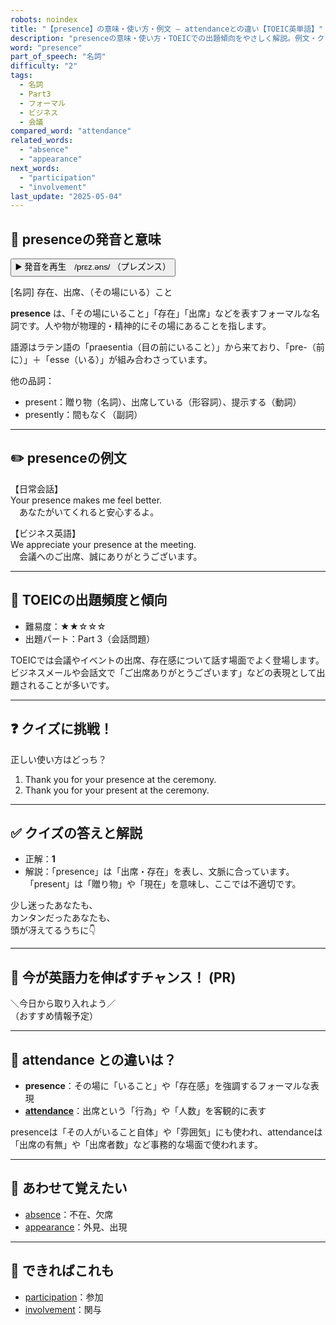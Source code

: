 ```yaml
---
robots: noindex
title: "【presence】の意味・使い方・例文 ― attendanceとの違い【TOEIC英単語】"
description: "presenceの意味・使い方・TOEICでの出題傾向をやさしく解説。例文・クイズ付きでattendanceとの違いもわかりやすく学べます。"
word: "presence"
part_of_speech: "名詞"
difficulty: "2"
tags:
  - 名詞
  - Part3
  - フォーマル
  - ビジネス
  - 会議
compared_word: "attendance"
related_words:
  - "absence"
  - "appearance"
next_words:
  - "participation"
  - "involvement"
last_update: "2025-05-04"
---
```


## 🔰 presenceの発音と意味

<button class="play-audio" onclick="playTTS('presence')">
  <span class="play-audio-main">
    ▶️ 発音を再生　/prɛz.əns/
  </span>
  <span class="play-audio-sub">
    （プレズンス）
  </span>
</button>

[名詞] 存在、出席、（その場にいる）こと

**presence** は、「その場にいること」「存在」「出席」などを表すフォーマルな名詞です。人や物が物理的・精神的にその場にあることを指します。

語源はラテン語の「praesentia（目の前にいること）」から来ており、「pre-（前に）」＋「esse（いる）」が組み合わさっています。

他の品詞：  
- present：贈り物（名詞）、出席している（形容詞）、提示する（動詞）
- presently：間もなく（副詞）

---

## ✏️ presenceの例文

【日常会話】  
Your presence makes me feel better.  
　あなたがいてくれると安心するよ。

【ビジネス英語】  
We appreciate your presence at the meeting.  
　会議へのご出席、誠にありがとうございます。

---

## 🎯 TOEICの出題頻度と傾向

- 難易度：★★☆☆☆
- 出題パート：Part 3（会話問題）

TOEICでは会議やイベントの出席、存在感について話す場面でよく登場します。ビジネスメールや会話文で「ご出席ありがとうございます」などの表現として出題されることが多いです。

---

## ❓ クイズに挑戦！

正しい使い方はどっち？

1. Thank you for your presence at the ceremony.  
2. Thank you for your present at the ceremony.

---

## ✅ クイズの答えと解説

- 正解：**1**
- 解説：「presence」は「出席・存在」を表し、文脈に合っています。「present」は「贈り物」や「現在」を意味し、ここでは不適切です。

少し迷ったあなたも、  
カンタンだったあなたも、  
頭が冴えてるうちに👇️

---

## 🚀 今が英語力を伸ばすチャンス！ (PR)

<div class="info-center">
＼今日から取り入れよう／<br>  
（おすすめ情報予定）
</div>

---

## 🤔  attendance との違いは？

- **presence**：その場に「いること」や「存在感」を強調するフォーマルな表現
- **[attendance](/word/attendance/)**：出席という「行為」や「人数」を客観的に表す

presenceは「その人がいること自体」や「雰囲気」にも使われ、attendanceは「出席の有無」や「出席者数」など事務的な場面で使われます。

---

## 🧩 あわせて覚えたい

- [absence](/word/absence/)：不在、欠席
- [appearance](/word/appearance/)：外見、出現

---

## 📖 できればこれも

- [participation](/word/participation/)：参加
- [involvement](/word/involvement/)：関与

<!-- cvid: aid08_bid21 -->
